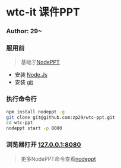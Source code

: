 
# wtc-it 课件PPT

### Author: 29~

### 服用前

> 基础于[NodePPT](https://github.com/ksky521/nodeppt)

- 安装 [Node.Js](https://nodejs.org/en/)
- 安装 [git](https://git-scm.com/)


### 执行命令行

```bash
npm install nodeppt -g
git clone git@github.com:zp29/wtc-ppt.git
cd wtc-ppt
nodeppt start -p 8080
```
### 浏览器打开 [127.0.0.1:8080](127.0.0.1:8080)

> 更多NodePPT命令查看[nodeppt](https://github.com/ksky521/nodeppt)
